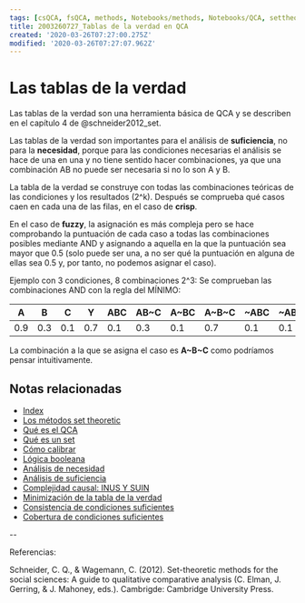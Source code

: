 ```yaml
---
tags: [csQCA, fsQCA, methods, Notebooks/methods, Notebooks/QCA, settheoretic, truthtable]
title: 2003260727_Tablas de la verdad en QCA
created: '2020-03-26T07:27:00.275Z'
modified: '2020-03-26T07:27:07.962Z'
---
```


# Las tablas de la verdad

Las tablas de la verdad son una herramienta básica de QCA y se describen en el capítulo 4 de @schneider2012_set.

Las tablas de la verdad son importantes para el análisis de **suficiencia**, no para la **necesidad**, porque para las condiciones necesarias el análisis se hace de una en una y no tiene sentido hacer combinaciones, ya que una combinación AB no puede ser necesaria si no lo son A y B.

La tabla de la verdad se construye con todas las combinaciones teóricas de las condiciones y los resultados (2^k). Después se comprueba qué casos caen en cada una de las filas, en el caso de **crisp**.

En el caso de **fuzzy**, la asignación es más compleja pero se hace comprobando la puntuación de cada caso a todas las combinaciones posibles mediante AND y asignando a aquella en la que la puntuación sea mayor que 0.5 (solo puede ser una, a no ser qué la puntuación en alguna de ellas sea 0.5 y, por tanto, no podemos asignar el caso).

Ejemplo con 3 condiciones, 8 combinaciones 2^3: Se comprueban las combinaciones AND con la regla del MÍNIMO:

| A | B | C | Y | ABC   | AB~C  | A~BC  | A~B~C | ~ABC  |~AB~C  |~A~BC  |~A~B~C |
|---|---|---|---|-------|-------|-------|-------|-------|-------|-------|-------|
|0.9|0.3|0.1|0.7|  0.1  |   0.3 |  0.1  |  0.7  |  0.1  |  0.1  |  0.1  |  0.1  |

La combinación a la que se asigna el caso es **A~B~C** como podríamos pensar intuitivamente.


## Notas relacionadas

- [Index](_2003101705_index.md)
- [Los métodos set theoretic](2003212003_set_theoretic_methods.md)
- [Qué es el QCA](2003212024_qca_descripcion.md)
- [Qué es un set](2003221713_setdefinition_qca.md)
- [Cómo calibrar](2003221733_calibracion_sets.md)
- [Lógica booleana](2003231138_operaciones_boleanas.md)
- [Análisis de necesidad](2003241901_condicionnecesidadqca.md)
- [Análisis de suficiencia](2003241628_analisissuficiencia_qca.md)
- [Complejidad causal: INUS Y SUIN](2003250705_causalcomplexity.md)
- [Minimización de la tabla de la verdad](2003261610_minimizacion_tabladelaverdad.md)
- [Consistencia de condiciones suficientes](2003280813_consistencia_qca.md)
- [Cobertura de condiciones suficientes](2003280911_covertura_solucionsuficiente.md)

--

Referencias:

Schneider, C. Q., & Wagemann, C. (2012). Set-theoretic methods for the social sciences: A guide to qualitative comparative analysis (C. Elman, J. Gerring, & J. Mahoney, eds.). Cambrigde: Cambridge University Press.
